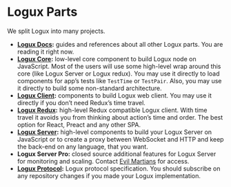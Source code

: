 # Logux Parts

We split Logux into many projects.

* **[Logux Docs]:** guides and references about all other Logux parts.
  You are reading it right now.
* **[Logux Core]:**  low-level core component to build Logux node on JavaScript.
  Most of the users will use some high-level wrap around this core
  (like Logux Server or Logux redux). You may use it directly to load
  components for app’s tests like `TestTime` or `TestPair`. Also, you may use
  it directly to build some non-standard architecture.
* **[Logux Client]:** components to build Logux web client.
  You may use it directly if you don’t need Redux’s time travel.
* **[Logux Redux]:** high-level Redux compatible Logux client.
  With time travel it avoids you from thinking about action’s time and order.
  The best option for React, Preact and any other SPA.
* **[Logux Server]:** high-level components to build your Logux Server
  on JavaScript or to create a proxy between WebSocket and HTTP and keep
  the back-end on any language, that you want.
* **Logux Server Pro:** closed source additional features for Logux Server
  for monitoring and scaling. Contact [Evil Martians] for access.
* **[Logux Protocol]:** Logux protocol specification. You should subscribe
  on any repository changes if you made your Logux implementation.

[Logux Protocol]: https://github.com/logux/protocol
[Evil Martians]: https://evilmartians.com/
[Logux Client]: https://github.com/logux/client
[Logux Server]: https://github.com/logux/server
[Logux Redux]: https://github.com/logux/redux
[Logux Core]: https://github.com/logux/core
[Logux Docs]: https://github.com/logux/logux
